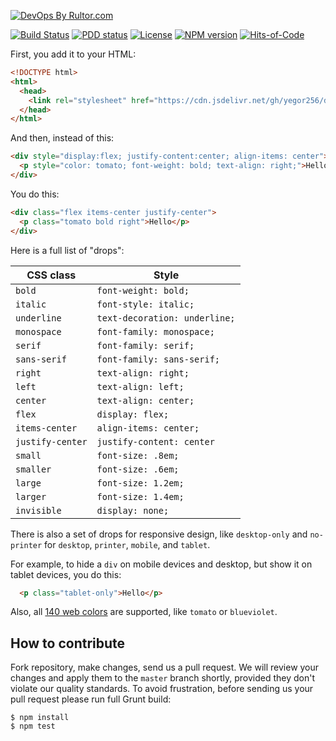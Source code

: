 [![DevOps By Rultor.com](http://www.rultor.com/b/yegor256/drops)](http://www.rultor.com/p/yegor256/drops)

[![Build Status](https://img.shields.io/travis/yegor256/drops/master.svg)](https://travis-ci.org/yegor256/drops)
[![PDD status](http://www.0pdd.com/svg?name=yegor256/drops)](http://www.0pdd.com/p?name=teamed/yegor256/drops)
[![License](https://img.shields.io/badge/license-MIT-green.svg)](https://github.com/yegor256/drops/blob/master/LICENSE.txt)
[![NPM version](https://badge.fury.io/js/drops.svg)](http://badge.fury.io/js/drops)
[![Hits-of-Code](https://hitsofcode.com/github/yegor256/drops)](https://hitsofcode.com/view/github/yegor256/drops)

First, you add it to your HTML:

```html
<!DOCTYPE html>
<html>
  <head>
    <link rel="stylesheet" href="https://cdn.jsdelivr.net/gh/yegor256/drops@gh-pages/drops.min.css"/>
  </head>
</html>
```

And then, instead of this:

```html
<div style="display:flex; justify-content:center; align-items: center">
  <p style="color: tomato; font-weight: bold; text-align: right;">Hello</p>
</div>
```

You do this:

```html
<div class="flex items-center justify-center">
  <p class="tomato bold right">Hello</p>
</div>
```

Here is a full list of "drops":

| CSS class | Style |
|---|---|
| `bold` | `font-weight: bold;` |
| `italic` | `font-style: italic;` |
| `underline` | `text-decoration: underline;` |
| `monospace` | `font-family: monospace;` |
| `serif` | `font-family: serif;` |
| `sans-serif` | `font-family: sans-serif;` |
| `right` | `text-align: right;` |
| `left` | `text-align: left;` |
| `center` | `text-align: center;` |
| `flex` | `display: flex;` |
| `items-center` | `align-items: center;` |
| `justify-center` | `justify-content: center` |
| `small` | `font-size: .8em;` |
| `smaller` | `font-size: .6em;` |
| `large` | `font-size: 1.2em;` |
| `larger` | `font-size: 1.4em;` |
| `invisible` | `display: none;` |

There is also a set of drops for responsive design, like `desktop-only` and
`no-printer` for `desktop`, `printer`, `mobile`, and `tablet`.

For example, to hide a `div` on mobile devices and desktop, but show it on tablet devices, you do this:

```html
  <p class="tablet-only">Hello</p>
```

Also, all [140 web colors](https://en.wikipedia.org/wiki/Web_colors)
are supported, like `tomato` or `blueviolet`.

## How to contribute

Fork repository, make changes, send us a pull request. We will review
your changes and apply them to the `master` branch shortly, provided
they don't violate our quality standards. To avoid frustration, before
sending us your pull request please run full Grunt build:

```
$ npm install
$ npm test
```

